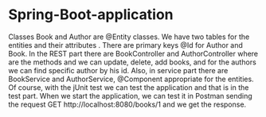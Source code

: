 # Spring-Boot-application
Classes Book and Author are @Entity classes. We have two tables for the entities and their attributes . There are primary keys @Id for Author and Book. In the REST part there are BookController and AuthorController where are the methods and we can update, delete, add books, and for the authors we can find specific author by his id. Also, in service part there are BookService and AuthorService,  @Component appropriate for the entities. Of course, with the jUnit test we can test the application and that is in the test part. When we start the application, we can test it in Postman sending the request GET http://localhost:8080/books/1 and we get the response.
